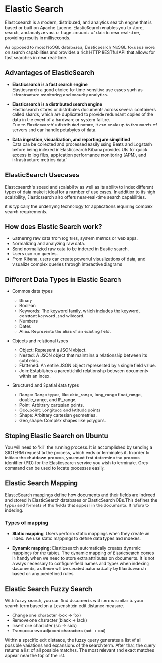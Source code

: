 # Elastic Search
Elasticsearch is a modern, distributed, and analytics search engine that is based or built on Apache Lucene. ElasticSearch enables you to store, search, and analyze vast or huge amounts of data in near real-time, providing results in milliseconds.
<br/>

As opposed to most NoSQL databases, Elasticsearch NoSQL focuses more on search capabilities and provides a rich HTTP RESTful API that allows for fast searches in near real-time.

## Advantages of ElasticSearch
- **Elasticsearch is a fast search engine** <br/>
Elasticsearch a good choice for time-sensitive use cases such as infrastructure monitoring and security analytics.

- **Elasticsearch is a distributed search engine<br/>**
Elasticsearch stores or distributes documents across several containers called shards, which are duplicated to provide redundant copies of the data in the event of a hardware or system failure. 
<br/>Due to Elasticsearch's distributed nature, it can scale up to thousands of servers and can handle petabytes of data.

- **Data ingestion, visualization, and reporting are simplified**<br/>
Data can be collected and processed easily using Beats and
Logstash before being indexed in Elasticsearch.Kibana provides UIs for quick access to log files, application performance monitoring (APM), and infrastructure metrics data.'

## ElasticSearch Usecases
Elasticsearch's speed and scalability as well as its ability to index different types of data make it ideal for a number of use cases. In addition to its high scalability, Elasticsearch also offers near-real-time search capabilities.<br/>

it is typically the underlying technology for applications requiring complex search
requirements.

## How does Elastic Search work?
- Gathering raw data from log files, system metrics or web apps.
- Normalizing and analyzing raw data.
- Send normalizied raw data to be indexed in Elastic search.
- Users can run queries.
- From Kibana,  users can create powerful visualizations of data, and visualize complex queries through interactive diagrams

## Different Data Types in Elastic Search
- Common data types
    - Binary
    - Boolean
    - Keywords: The keyword family, which includes the keyword, constant keyword ,and wildcard.
    - Numbers
    - Dates
    - Alias: Represents the alias of an existing field.

- Objects and relational types
    - Object: Represent a JSON object.
    - Nested: A JSON object that maintains a relationship between its subfields.
    - Flattened: An entire JSON object represented by a single field value.
    - Join: Establishes a parent/child relationship between documents within an index.

- Structured and Spatial data types
    - Range: Range types, like date_range, long_range float_range, double_range, and IP_range.
    - Point: Arbitrary cartesian points.
    - Geo_point: Longitude and latitude points
    - Shape: Arbitrary cartesian geometries.
    - Geo_shape: Complex shapes like polygons.

## Stoping Elastic Search on Ubuntu
You will need to 'kill' the running process. It is accomplished by sending a SIGTERM request to the process, which ends or terminates it. In order to initiate the shutdown process, you must first determine the process identifier (PID) for the Elasticsearch service you wish to terminate. Grep command can be used to locate processes easily.

## Elastic Search Mapping
ElasticSearch mappings define how documents and their fields are indexed and stored in ElasticSearch databases or ElasticSearch DBs.This defines the types and formats of the fields that appear in the documents. It refers to indexing.
<br/>

### Types of mapping
- **Static mapping:** Users perform static mappings when they create an index. We use static mappings to define data types and indexes.

- **Dynamic mapping:** Elasticsearch automatically creates dynamic mappings for the tables. The dynamic mapping of Elasticsearch comes in handy when we need to store extra attributes on documents. It is not always necessary to configure field names and types when indexing documents, as these will be created automatically by Elasticsearch based on any predefined rules.


## Elastic Search Fuzzy Search
With fuzzy search, you can find documents with terms similar to your search term based on a Levenshtein edit distance measure.
- Change one character (box → fox)
- Remove one character (black → lack)
- Insert one character (sic → sick)
- Transpose two adjacent characters (act → cat)

Within a specific edit distance, the fuzzy query generates a list of all possible variations and expansions of the search term. After that, the query returns a list of all possible matches. The most relevant and exact matches appear near the top of the list.